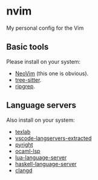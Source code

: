 # nvim
My personal config for the Vim

## Basic tools
Please install on your system:

* [NeoVim](https://neovim.io/) (this one is obvious).
* [tree-sitter](https://tree-sitter.github.io/tree-sitter/).
* [ripgrep](https://github.com/BurntSushi/ripgrep).

## Language servers
Also install on your system:

* [texlab](https://github.com/latex-lsp/texlab)
* [vscode-langservers-extracted](https://github.com/hrsh7th/vscode-langservers-extracted)
* [pyright](https://github.com/microsoft/pyright)
* [ocaml-lsp ](https://github.com/ocaml/ocaml-lsp)
* [lua-language-server](https://github.com/LuaLS/lua-language-server)
* [haskell-language-server](https://github.com/haskell/haskell-language-server)
* [clangd](https://github.com/clangd/clangd)

